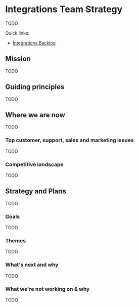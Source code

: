 # Integrations Team Strategy

TODO

Quick links:

- [Integrations Backlog](https://github.com/orgs/sourcegraph/projects/213/views/26)

## Mission

TODO

## Guiding principles

TODO

## Where we are now

TODO

### Top customer, support, sales and marketing issues

TODO

### Competitive landscape

TODO

## Strategy and Plans

TODO

### Goals

TODO

### Themes

TODO

### What's next and why

TODO

### What we're not working on & why

TODO
